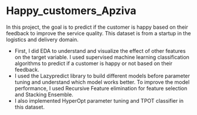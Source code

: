 # Happy_customers_Apziva

In this project, the goal is to predict if the customer is happy based on their feedback to improve the service quality. This dataset is from a startup in the logistics and delivery domain. 
- First, I did EDA to understand and visualize the effect of other features on the target variable. I used supervised machine learning classification algorithms to predict if a customer is happy or not based on their feedback. 
- I used the Lazypredict library to build different models before parameter tuning and understand which model works better. To improve the model performance, I used Recursive Feature elimination for feature selection and Stacking Ensemble. 
- I also implemented HyperOpt parameter tuning and TPOT classifier in this dataset.

